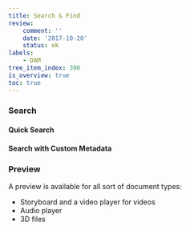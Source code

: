 ```yaml
---
title: Search & Find
review:
    comment: ''
    date: '2017-10-20'
    status: ok
labels:
    - DAM
tree_item_index: 300
is_overview: true
toc: true
---
```



### Search

#### Quick Search



#### Search with Custom Metadata




### Preview

A preview is available for all sort of document types:
- Storyboard and a video player for videos
- Audio player
- 3D files
